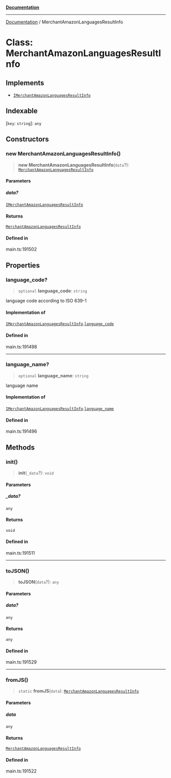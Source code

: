 [**Documentation**](../README.md)

***

[Documentation](../README.md) / MerchantAmazonLanguagesResultInfo

# Class: MerchantAmazonLanguagesResultInfo

## Implements

- [`IMerchantAmazonLanguagesResultInfo`](../interfaces/IMerchantAmazonLanguagesResultInfo.md)

## Indexable

 \[`key`: `string`\]: `any`

## Constructors

### new MerchantAmazonLanguagesResultInfo()

> **new MerchantAmazonLanguagesResultInfo**(`data`?): [`MerchantAmazonLanguagesResultInfo`](MerchantAmazonLanguagesResultInfo.md)

#### Parameters

##### data?

[`IMerchantAmazonLanguagesResultInfo`](../interfaces/IMerchantAmazonLanguagesResultInfo.md)

#### Returns

[`MerchantAmazonLanguagesResultInfo`](MerchantAmazonLanguagesResultInfo.md)

#### Defined in

main.ts:191502

## Properties

### language\_code?

> `optional` **language\_code**: `string`

language code according to ISO 639-1

#### Implementation of

[`IMerchantAmazonLanguagesResultInfo`](../interfaces/IMerchantAmazonLanguagesResultInfo.md).[`language_code`](../interfaces/IMerchantAmazonLanguagesResultInfo.md#language_code)

#### Defined in

main.ts:191498

***

### language\_name?

> `optional` **language\_name**: `string`

language name

#### Implementation of

[`IMerchantAmazonLanguagesResultInfo`](../interfaces/IMerchantAmazonLanguagesResultInfo.md).[`language_name`](../interfaces/IMerchantAmazonLanguagesResultInfo.md#language_name)

#### Defined in

main.ts:191496

## Methods

### init()

> **init**(`_data`?): `void`

#### Parameters

##### \_data?

`any`

#### Returns

`void`

#### Defined in

main.ts:191511

***

### toJSON()

> **toJSON**(`data`?): `any`

#### Parameters

##### data?

`any`

#### Returns

`any`

#### Defined in

main.ts:191529

***

### fromJS()

> `static` **fromJS**(`data`): [`MerchantAmazonLanguagesResultInfo`](MerchantAmazonLanguagesResultInfo.md)

#### Parameters

##### data

`any`

#### Returns

[`MerchantAmazonLanguagesResultInfo`](MerchantAmazonLanguagesResultInfo.md)

#### Defined in

main.ts:191522
